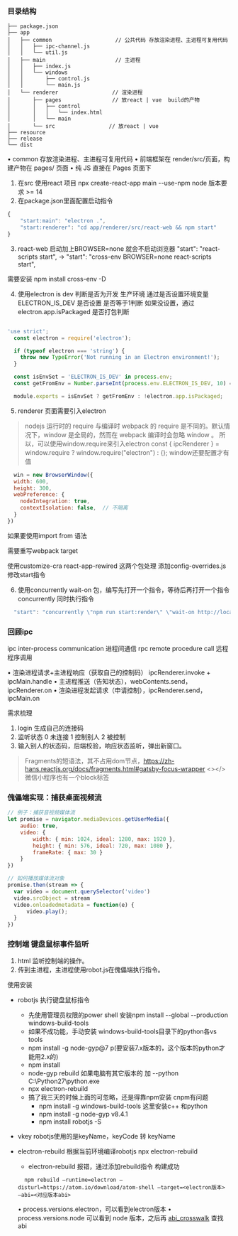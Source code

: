 ### 目录结构

```shell
├── package.json 
├── app 
│   ├── common                    // 公共代码 存放渲染进程、主进程可复用代码
│   │   ├── ipc-channel.js 
│   │   └── util.js 
│   ├── main                      // 主进程
│   │   ├── index.js 
│   │   └── windows 
│   │       ├── control.js 
│   │       └── main.js 
│   └── renderer                 // 渲染进程
│       ├── pages                // 放react | vue  build的产物
│       │   ├── control 
│       │   │   └── index.html 
│       │   └── main 
│       └── src                 // 放react | vue
├── resource 
├── release 
└── dist

```

• common 存放渲染进程、主进程可复用代码 
• 前端框架在 render/src/页面，构建产物在 pages/ 页面 
• 纯 JS 直接在 Pages 页面下

1. 在src 使用react 项目 npx create-react-app main --use-npm   node 版本要求 >= 14
2. 在package.json里面配置启动指令

```javascript
{
    "start:main": "electron .",
    "start:renderer": "cd app/renderer/src/react-web && npm start"
}

```

3. react-web 启动加上BROWSER=none 就会不启动浏览器
  "start": "react-scripts start",  -> "start": "cross-env BROWSER=none react-scripts start", 

需要安装 npm install cross-env -D

4. 使用electron is dev 判断是否为开发 生产环境
通过是否设置环境变量 ELECTRON_IS_DEV 是否设置 是否等于1判断
如果没设置，通过electron.app.isPackaged 是否打包判断
```javascript

'use strict';
  const electron = require('electron');

  if (typeof electron === 'string') {
    throw new TypeError('Not running in an Electron environment!');
  }

  const isEnvSet = 'ELECTRON_IS_DEV' in process.env;
  const getFromEnv = Number.parseInt(process.env.ELECTRON_IS_DEV, 10) === 1;

  module.exports = isEnvSet ? getFromEnv : !electron.app.isPackaged;

```

5. renderer 页面需要引入electron 

 > nodejs 运行时的 require 与编译时 webpack 的 require 是不同的。默认情况下，window 是全局的，然而在 webpack 编译时会忽略 window 。
  所以，可以使用window.require来引入electron
  const { ipcRenderer } = window.require ? window.require("electron") : {};
  window还要配置才有值
  ```javascript
    win = new BrowserWindow({
    width: 600,
    height: 300,
    webPreference: {
      nodeIntegration: true,
      contextIsolation: false,  // 不隔离
    }
  })
  ```

  如果要使用import from 语法

  需要重写webpack target

  使用customize-cra react-app-rewired 这两个包处理
  添加config-overrides.js
  修改start指令

6. 使用concurrently wait-on 包，编写先打开一个指令，等待后再打开一个指令
  concurrently 同时执行指令
  ```javascript
    "start": "concurrently \"npm run start:render\" \"wait-on http://localhost:3000 && npm run start:main\" ",
  ```

### 回顾ipc
ipc inter-process communication  进程间通信
rpc remote procedure call 远程程序调用

• 渲染进程请求+主进程响应（获取自己的控制码） ipcRenderer.invoke + ipcMain.handle 
• 主进程推送（告知状态），webContents.send，ipcRenderer.on 
• 渲染进程发起请求（申请控制），ipcRenderer.send，ipcMain.on

需求梳理

1. login 生成自己的连接码
2. 监听状态 0 未连接 1 控制别人  2 被控制
3. 输入别人的状态码，后端校验，响应状态监听，弹出新窗口。


> Fragments的短语法，其不占用dom节点，https://zh-hans.reactjs.org/docs/fragments.html#gatsby-focus-wrapper   <></>
> 微信小程序也有一个block标签


### 傀儡端实现：捕获桌面视频流
```javascript
// 例子：捕获音视频媒体流
let promise = navigator.mediaDevices.getUserMedia({ 
    audio: true,  
    video: { 
        width: { min: 1024, ideal: 1280, max: 1920 }, 
        height: { min: 576, ideal: 720, max: 1080 }, 
        frameRate: { max: 30 } 
    } 
})

// 如何播放媒体流对象
promise.then(stream => {
  var video = document.querySelector('video') 
  video.srcObject = stream 
  video.onloadedmetadata = function(e) { 
      video.play(); 
  }
})

```

### 控制端 键盘鼠标事件监听

1. html 监听控制端的操作。
2. 传到主进程，主进程使用robot.js在傀儡端执行指令。

使用安装
- robotjs 执行键盘鼠标指令
  - 先使用管理员权限的power shell 安装npm install --global --production windows-build-tools
  - 如果不成功能，手动安装 windows-build-tools目录下的python各vs tools
  - npm install -g node-gyp@7 p(要安装7.x版本的，这个版本的python才能用2.x的)
  - npm install
  - node-gyp rebuild 如果电脑有其它版本的 加 --python C:\Python27\python.exe
  - npx electron-rebuild
  - 搞了我三天的时候上面的可忽略，还是得靠npm安装 cnpm有问题
    -  npm install -g windows-build-tools 这里安装c++ 和python
    -  npm install -g node-gyp v8.4.1
    -  npm install robotjs -S
  
- vkey    robotjs使用的是keyName，keyCode 转 keyName
- electron-rebuild 根据当前环境编译robotjs  npx electron-rebuild
  - electron-rebuild 报错，通过添加rebuild指令 构建成功
  ```shell
    npm rebuild —runtime=electron —disturl=https://atom.io/download/atom-shell —target=<electron版本>  —abi=<对应版本abi>  
  ```
    • process.versions.electron，可以看到electron版本 
    • process.versions.node 可以看到 node 版本，之后再 [abi_crosswalk](https://github.com/mapbox/node-pre-gyp/blob/master/lib/util/abi_crosswalk.json) 查找 abi 